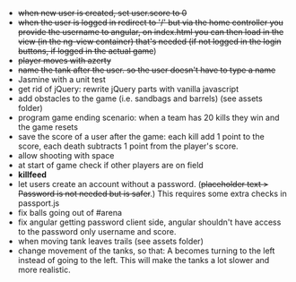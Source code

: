- ~~when new user is created, set user.score to 0~~
- ~~when the user is logged in redirect to '/' but via the home controller you provide the username to angular, on index.html you can then load in the view (in the ng-view container) that's needed (if not logged in the login buttons, if logged in the actual game~~)
- ~~player moves with azerty~~
- ~~name the tank after the user. so the user doesn't have to type a name~~
- Jasmine with a unit test
- get rid of jQuery: rewrite jQuery parts with vanilla javascript
- add obstacles to the game (i.e. sandbags and barrels) (see assets folder)
- program game ending scenario: when a team has 20 kills they win and the game resets
- save the score of a user after the game: each kill add 1 point to the score, each death subtracts 1 point from the player's score.
- allow shooting with space
- at start of game check if other players are on field
- **killfeed**
- let users create an account without a password. (~~placeholder text > Password is not needed but is safer~~.) This requires some extra checks in passport.js
- fix balls going out of #arena
- fix angular getting password client side, angular shouldn't have access to the password only username and score.
- when moving tank leaves trails (see assets folder)
- change movement of the tanks, so that: A becomes turning to the left instead of going to the left. This will make the tanks a lot slower and more realistic.